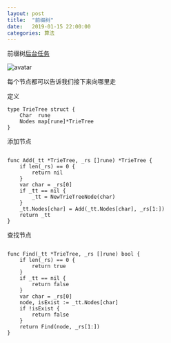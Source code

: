 ```yaml
---
layout: post
title:  "前缀树"
date:   2019-01-15 22:00:00
categories: 算法
---
```


前缀树[后台任务](https://github.com/daysleep666/someproject/blob/master/datastruct/trietree/main.go "前缀树")

![avatar](https://raw.githubusercontent.com/daysleep666/mine/master/src/img/article/trietree.jpg)

每个节点都可以告诉我们接下来向哪里走

定义

```
type TrieTree struct {
	Char  rune
	Nodes map[rune]*TrieTree
}

```

添加节点

```golang

func Add(_tt *TrieTree, _rs []rune) *TrieTree {
	if len(_rs) == 0 {
		return nil
	}
	var char = _rs[0]
	if _tt == nil {
		_tt = NewTrieTreeNode(char)
	}
	_tt.Nodes[char] = Add(_tt.Nodes[char], _rs[1:])
	return _tt
}

```

查找节点

```golang

func Find(_tt *TrieTree, _rs []rune) bool {
	if len(_rs) == 0 {
		return true
	}
	if _tt == nil {
		return false
	}
	var char = _rs[0]
	node, isExist := _tt.Nodes[char]
	if !isExist {
		return false
	}
	return Find(node, _rs[1:])
}

```